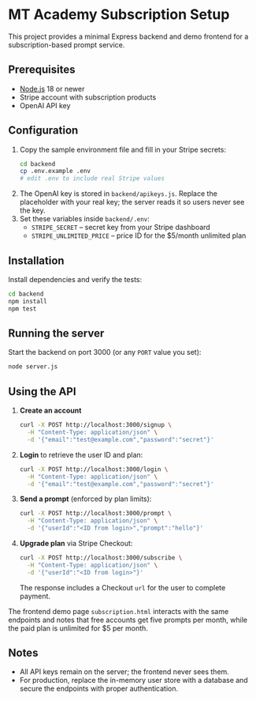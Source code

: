 # MT Academy Subscription Setup

This project provides a minimal Express backend and demo frontend for a subscription-based prompt service.

## Prerequisites
- [Node.js](https://nodejs.org/) 18 or newer
- Stripe account with subscription products
- OpenAI API key

## Configuration
1. Copy the sample environment file and fill in your Stripe secrets:
   ```bash
   cd backend
   cp .env.example .env
   # edit .env to include real Stripe values
   ```
2. The OpenAI key is stored in `backend/apikeys.js`. Replace the placeholder with your real key; the server reads it so users never see the key.
3. Set these variables inside `backend/.env`:
   - `STRIPE_SECRET` – secret key from your Stripe dashboard
   - `STRIPE_UNLIMITED_PRICE` – price ID for the $5/month unlimited plan

## Installation
Install dependencies and verify the tests:
```bash
cd backend
npm install
npm test
```

## Running the server
Start the backend on port 3000 (or any `PORT` value you set):
```bash
node server.js
```

## Using the API
1. **Create an account**
   ```bash
   curl -X POST http://localhost:3000/signup \
     -H "Content-Type: application/json" \
     -d '{"email":"test@example.com","password":"secret"}'
   ```
2. **Login** to retrieve the user ID and plan:
   ```bash
   curl -X POST http://localhost:3000/login \
     -H "Content-Type: application/json" \
     -d '{"email":"test@example.com","password":"secret"}'
   ```
3. **Send a prompt** (enforced by plan limits):
   ```bash
   curl -X POST http://localhost:3000/prompt \
     -H "Content-Type: application/json" \
     -d '{"userId":"<ID from login>","prompt":"hello"}'
   ```
4. **Upgrade plan** via Stripe Checkout:
   ```bash
   curl -X POST http://localhost:3000/subscribe \
     -H "Content-Type: application/json" \
     -d '{"userId":"<ID from login>"}'
   ```
   The response includes a Checkout `url` for the user to complete payment.

The frontend demo page `subscription.html` interacts with the same endpoints and notes that free accounts get five prompts per month, while the paid plan is unlimited for $5 per month.

## Notes
- All API keys remain on the server; the frontend never sees them.
- For production, replace the in-memory user store with a database and secure the endpoints with proper authentication.
